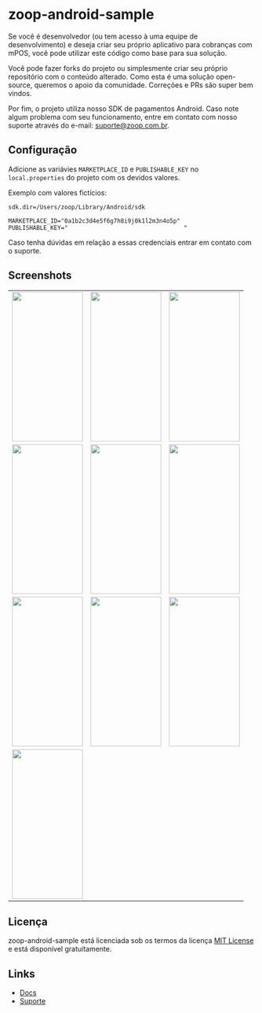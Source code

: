 # zoop-android-sample

Se você é desenvolvedor (ou tem acesso à uma equipe de desenvolvimento) e deseja criar seu próprio aplicativo para cobranças com mPOS, você pode utilizar este código como base para sua solução.

Você pode fazer forks do projeto ou simplesmente criar seu próprio repositório com o conteúdo alterado. Como esta é uma solução open-source, queremos o apoio da comunidade. Correções e PRs são super bem vindos.

Por fim, o projeto utiliza nosso SDK de pagamentos Android. Caso note algum problema com seu funcionamento, entre em contato com nosso suporte através do e-mail: suporte@zoop.com.br.


## Configuração

Adicione as variávies `MARKETPLACE_ID` e `PUBLISHABLE_KEY` no `local.properties` do projeto com os devidos valores.

Exemplo com valores fictícios:

```
sdk.dir=/Users/zoop/Library/Android/sdk

MARKETPLACE_ID="0a1b2c3d4e5f6g7h8i9j0k1l2m3n4o5p"
PUBLISHABLE_KEY="                                 "
```

Caso tenha dúvidas em relação a essas credenciais entrar em contato com o suporte. 


## Screenshots

<table>
  <tr>
    <td><img src="screenshots/Screenshot_20201023-115818.png" width=144 height=304></td>
    <td><img src="screenshots/Screenshot_20201023-115844.png" width=144 height=304></td>
    <td><img src="screenshots/Screenshot_20201023-115850.png" width=144 height=304></td>
  </tr>
  <tr>
    <td><img src="screenshots/Screenshot_20201023-115908.png" width=144 height=304></td>
    <td><img src="screenshots/Screenshot_20201023-115938.png" width=144 height=304></td>
    <td><img src="screenshots/Screenshot_20201023-115946.png" width=144 height=304></td>
  </tr>
  <tr>
    <td><img src="screenshots/Screenshot_20201023-115954.png" width=144 height=304></td>
    <td><img src="screenshots/Screenshot_20201023-120003.png" width=144 height=304></td>
    <td><img src="screenshots/Screenshot_20201023-120233.png" width=144 height=304></td>
  </tr>
  <tr>
    <td><img src="screenshots/Screenshot_20201023-120240.png" width=144 height=304></td>
  </tr>
 </table>


## Licença

zoop-android-sample está licenciada sob os termos da licença [MIT License](LICENSE) e está disponível gratuitamente.


## Links

* [Docs](https://docs.zoop.co/docs/sdk-android-1)
* [Suporte](mailto:suporte@zoop.com.br)
